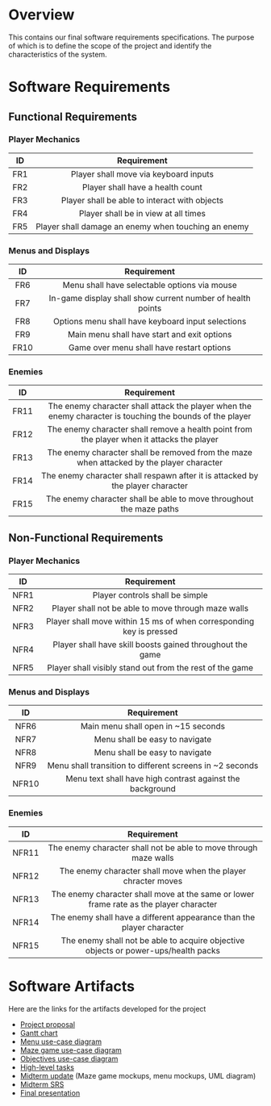 # Overview
This contains our final software requirements specifications. The purpose of which is to define the scope of the project and identify the characteristics of the system.

# Software Requirements
<Describe the structure of this section>
  
## Functional Requirements

### Player Mechanics
| ID | Requirement |
| :-------------: | :----------: |
| FR1 | Player shall move via keyboard inputs |
| FR2 | Player shall have a health count |
| FR3 | Player shall be able to interact with objects |
| FR4 | Player shall be in view at all times |
| FR5 | Player shall damage an enemy when touching an enemy |

### Menus and Displays
| ID | Requirement |
| :-------------: | :----------: |
| FR6 | Menu shall have selectable options via mouse |
| FR7 | In-game display shall show current number of health points |
| FR8 | Options menu shall have keyboard input selections |
| FR9 | Main menu shall have start and exit options |
| FR10 | Game over menu shall have restart options |

### Enemies
| ID | Requirement |
| :-------------: | :----------: |
| FR11 | The enemy character shall attack the player when the enemy character is touching the bounds of the player |
| FR12 | The enemy character shall remove a health point from the player when it attacks the player |
| FR13 | The enemy character shall be removed from the maze when attacked by the player character |
| FR14 | The enemy character shall respawn after it is attacked by the player character |
| FR15 | The enemy character shall be able to move throughout the maze paths |
  
## Non-Functional Requirements
 
### Player Mechanics
| ID | Requirement |
| :-------------: | :----------: |
| NFR1 | Player controls shall be simple |
| NFR2 | Player shall not be able to move through maze walls |
| NFR3 | Player shall move within 15 ms of when corresponding key is pressed |
| NFR4 | Player shall have skill boosts gained throughout the game |
| NFR5 | Player shall visibly stand out from the rest of the game |
  
### Menus and Displays
| ID | Requirement |
| :-------------: | :----------: |
| NFR6 | Main menu shall open in ~15 seconds |
| NFR7 | Menu shall be easy to navigate |
| NFR8 | Menu shall be easy to navigate |
| NFR9 | Menu shall transition to different screens in ~2 seconds |
| NFR10 | Menu text shall have high contrast against the background |
  
### Enemies
| ID | Requirement |
| :-------------: | :----------: |
| NFR11 | The enemy character shall not be able to move through maze walls |
| NFR12 | The enemy character shall move when the player chracter moves |
| NFR13 | The enemy character shall move at the same or lower frame rate as the player character |
| NFR14 | The enemy shall have a different appearance than the player character |
| NFR15 | The enemy shall not be able to acquire objective objects or power-ups/health packs |
  
  
# Software Artifacts
Here are the links for the artifacts developed for the project
  
- [Project proposal](https://github.com/Taeus-Snyder/GVSU-CIS350-Mazerunners/blob/master/docs/updated-proposal.md)
- [Gantt chart](https://github.com/Taeus-Snyder/GVSU-CIS350-Mazerunners/blob/master/docs/gantt_chart.md)
- [Menu use-case diagram](https://github.com/Taeus-Snyder/GVSU-CIS350-Mazerunners/blob/master/artifacts/use_case_diagrams/menu_use_cases.md)
- [Maze game use-case diagram](https://github.com/Taeus-Snyder/GVSU-CIS350-Mazerunners/blob/master/artifacts/use_case_diagrams/maze_game_use_cases.md)
- [Objectives use-case diagram](https://github.com/Taeus-Snyder/GVSU-CIS350-Mazerunners/blob/master/artifacts/use_case_diagrams/maze_game_use_cases.md)
- [High-level tasks](https://github.com/Taeus-Snyder/GVSU-CIS350-Mazerunners/blob/master/docs/tasks.md)
- [Midterm update](https://github.com/Taeus-Snyder/GVSU-CIS350-Mazerunners/blob/master/docs/Maze%20Runners%20Midterm%20Update.pdf) (Maze game mockups, menu mockups, UML diagram)
- [Midterm SRS](https://github.com/Taeus-Snyder/GVSU-CIS350-Mazerunners/blob/master/docs/software_requirements_specification.md)
- [Final presentation](https://github.com/Taeus-Snyder/GVSU-CIS350-Mazerunners/blob/master/docs/Maze%20Runners%20Final%20Presentation.pdf)

